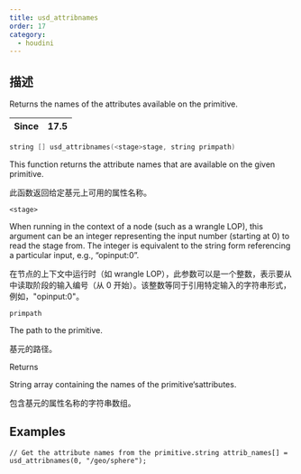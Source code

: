 ```yaml
---
title: usd_attribnames
order: 17
category:
  - houdini
---
```

    
## 描述

Returns the names of the attributes available on the primitive.

| Since | 17.5 |
| ----- | ---- |

```c
string [] usd_attribnames(<stage>stage, string primpath)
```

This function returns the attribute names that are available on the given
primitive.

此函数返回给定基元上可用的属性名称。

`<stage>`

When running in the context of a node (such as a wrangle LOP), this argument
can be an integer representing the input number (starting at 0) to read the
stage from. The integer is equivalent to the string form referencing a
particular input, e.g., “opinput:0”.

在节点的上下文中运行时（如 wrangle LOP），此参数可以是一个整数，表示要从中读取阶段的输入编号（从 0
开始）。该整数等同于引用特定输入的字符串形式，例如，"opinput:0"。

`primpath`

The path to the primitive.

基元的路径。

Returns

String array containing the names of the primitive‘sattributes.

包含基元的属性名称的字符串数组。

## Examples

    // Get the attribute names from the primitive.string attrib_names[] = usd_attribnames(0, "/geo/sphere");

